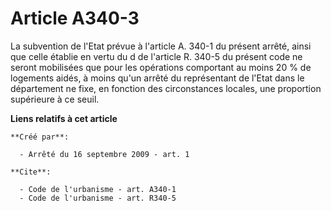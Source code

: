 # Article A340-3

La subvention de l'Etat prévue à l'article A. 340-1 du présent arrêté, ainsi que celle établie en vertu du d de l'article R.
340-5 du présent code ne seront mobilisées que pour les opérations comportant au moins 20 % de logements aidés, à moins qu'un
arrêté du représentant de l'Etat dans le département ne fixe, en fonction des circonstances locales, une proportion
supérieure à ce seuil.

**Liens relatifs à cet article**

	**Créé par**:

	  - Arrêté du 16 septembre 2009 - art. 1

	**Cite**:

	  - Code de l'urbanisme - art. A340-1
	  - Code de l'urbanisme - art. R340-5
